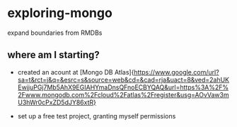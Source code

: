# exploring-mongo
expand boundaries from RMDBs

## where am I starting?

- created an acount at [Mongo DB Atlas]{https://www.google.com/url?sa=t&rct=j&q=&esrc=s&source=web&cd=&cad=rja&uact=8&ved=2ahUKEwjjuPGj7Mb5AhX9EGIAHYmaDnsQFnoECBYQAQ&url=https%3A%2F%2Fwww.mongodb.com%2Fcloud%2Fatlas%2Fregister&usg=AOvVaw3mU3hWr0cPxZD5dJY86xtR}

- set up a free test project, granting myself permissions